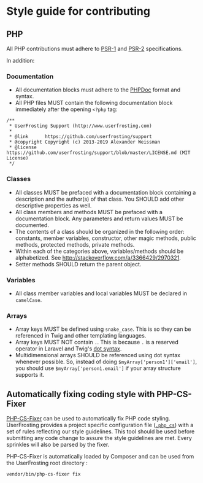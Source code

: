 # Style guide for contributing

## PHP

All PHP contributions must adhere to [PSR-1](http://www.php-fig.org/psr/psr-1/) and [PSR-2](http://www.php-fig.org/psr/psr-2/) specifications.

In addition:

### Documentation

- All documentation blocks must adhere to the [PHPDoc](https://phpdoc.org/) format and syntax.
- All PHP files MUST contain the following documentation block immediately after the opening `<?php` tag:

```
/**
 * UserFrosting Support (http://www.userfrosting.com)
 *
 * @link      https://github.com/userfrosting/support
 * @copyright Copyright (c) 2013-2019 Alexander Weissman
 * @license   https://github.com/userfrosting/support/blob/master/LICENSE.md (MIT License)
 */
 ```

### Classes

- All classes MUST be prefaced with a documentation block containing a description and the author(s) of that class.  You SHOULD add other descriptive properties as well.
- All class members and methods MUST be prefaced with a documentation block.  Any parameters and return values MUST be documented.
- The contents of a class should be organized in the following order: constants, member variables, constructor, other magic methods, public methods, protected methods, private methods.
- Within each of the categories above, variables/methods should be alphabetized.  See http://stackoverflow.com/a/3366429/2970321.
- Setter methods SHOULD return the parent object.

### Variables

 - All class member variables and local variables MUST be declared in `camelCase`.

### Arrays

 - Array keys MUST be defined using `snake_case`.  This is so they can be referenced in Twig and other templating languages.
 - Array keys MUST NOT contain `.`.  This is because `.` is a reserved operator in Laravel and Twig's [dot syntax](https://medium.com/@assertchris/dot-notation-3fd3e42edc61).
 - Multidimensional arrays SHOULD be referenced using dot syntax whenever possible.  So, instead of doing `$myArray['person1']['email']`, you should use `$myArray['person1.email']` if your array structure supports it.

## Automatically fixing coding style with PHP-CS-Fixer

[PHP-CS-Fixer](https://github.com/FriendsOfPHP/PHP-CS-Fixer) can be used to automatically fix PHP code styling. UserFrosting provides a project specific configuration file ([`.php_cs`](.php_cs)) with a set of rules reflecting our style guidelines. This tool should be used before submitting any code change to assure the style guidelines are met. Every sprinkles will also be parsed by the fixer.

PHP-CS-Fixer is automatically loaded by Composer and can be used from the UserFrosting root directory :

```
vendor/bin/php-cs-fixer fix
```
